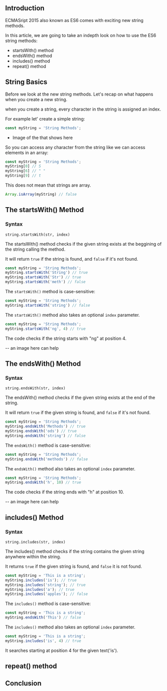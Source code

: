 
## Introduction
ECMASript 2015 also known as ES6 comes with exciting new string methods.

In this article, we are going to take an indepth look on how to use the ES6 string methods:
- startsWith() method
- endsWith() method
- includes() method
- repeat() method

## String Basics
Before we look at the new string methods. Let's recap on what happens when you create a new string.

when you create a string, every character in the string is assigned an index.

For example let' create a simple string:
```javascript
const myString = 'String Methods';
```

- Image of the that shows here

So you can access any character from the string like we can access elements in an array:

```javascript
const myString = 'String Methods';
myString[0] // S
myString[6] // " " 
myString[9] // t
```

This does not mean that strings are array. 

```javascript
Array.isArray(myString) // false
```

## The startsWith() Method

### Syntax
```
string.startsWith(str, index)
```

The startsWith() method checks if the given string exists at the beggining of the string calling the method.

It will return `true` if the string is found, and `false` if it's not found.

```javascript
const myString = 'String Methods';
myString.startsWith('String') // true
myString.startsWith('Str') // true
myString.startsWith('meth') // false
```

The `startsWith()` method is case-sensitive:

```javascript
const myString = 'String Methods';
myString.startsWith('string') // false
```

The `startsWith()` method also takes an optional `index` parameter.

```javascript
const myString = 'String Methods';
myString.startsWith('ng', 4) // true
```
The code checks if the string starts with "ng" at position 4.

-- an image here can help



## The endsWith() Method
### Syntax
```
string.endsWith(str, index)
```

The endsWith() method checks if the given string exists at the end of the string.

It will return `true` if the given string is found, and `false` if it's not found.

```javascript
const myString = 'String Methods';
myString.endsWith('Methods') // true
myString.endsWith('ods') // true
myString.endsWith('string') // false
```

The `endsWith()` method is case-sensitive:

```javascript
const myString = 'String Methods';
myString.endsWith('methods') // false
```

The `endsWith()` method also takes an optional `index` parameter.

```javascript
const myString = 'String Methods';
myString.endsWith('h', 10) // true
```
The code checks if the string ends with "h" at position 10.

-- an image here can help
## includes() Method
### Syntax
```
string.includes(str, index)
```

The includes() method checks if the string contains the given string anywhere within the string.

It returns `true` if the given string is found, and `false` it is not found.

```javascript
const myString = 'This is a string';
myString.includes('is'); // true
myString.includes('string'); // true
myString.includes('a'); // true
myString.includes('apples'); // false
```

The `includes()` method is case-sensitive:

```javascript
const myString = 'This is a string';
myString.endsWith('This') // false
```
The `includes()` method also takes an optional `index` parameter.

```javascript
const myString = 'This is a string';
myString.includes('is', 4) // true
```
It searches starting at position 4 for  the given text('is').

## repeat() method
## Conclusion